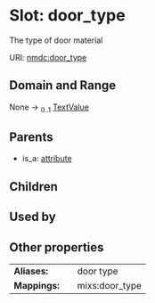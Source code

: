 
# Slot: door_type


The type of door material

URI: [nmdc:door_type](https://microbiomedata/meta/door_type)


## Domain and Range

None &#8594;  <sub>0..1</sub> [TextValue](TextValue.md)

## Parents

 *  is_a: [attribute](attribute.md)

## Children


## Used by


## Other properties

|  |  |  |
| --- | --- | --- |
| **Aliases:** | | door type |
| **Mappings:** | | mixs:door_type |

